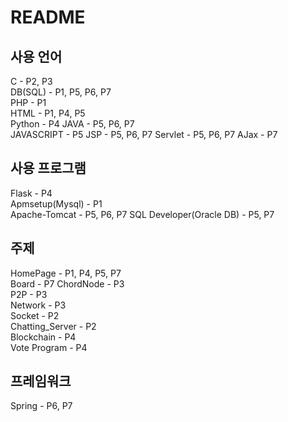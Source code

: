 # README

## 사용 언어
C - P2, P3  
DB(SQL) - P1, P5, P6, P7  
PHP - P1  
HTML - P1, P4, P5  
Python - P4
JAVA - P5, P6, P7  
JAVASCRIPT - P5
JSP - P5, P6, P7
Servlet - P5, P6, P7
AJax - P7

## 사용 프로그램
Flask - P4  
Apmsetup(Mysql) - P1  
Apache-Tomcat - P5, P6, P7
SQL Developer(Oracle DB) - P5, P7

## 주제
HomePage - P1, P4, P5, P7  
Board - P7
ChordNode - P3  
P2P - P3  
Network - P3  
Socket - P2  
Chatting_Server - P2  
Blockchain - P4  
Vote Program - P4  

## 프레임워크
Spring - P6, P7



